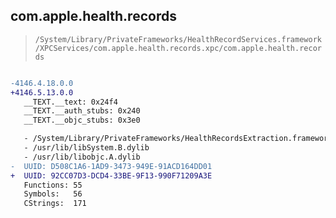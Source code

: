 ## com.apple.health.records

> `/System/Library/PrivateFrameworks/HealthRecordServices.framework/XPCServices/com.apple.health.records.xpc/com.apple.health.records`

```diff

-4146.4.18.0.0
+4146.5.13.0.0
   __TEXT.__text: 0x24f4
   __TEXT.__auth_stubs: 0x240
   __TEXT.__objc_stubs: 0x3e0

   - /System/Library/PrivateFrameworks/HealthRecordsExtraction.framework/HealthRecordsExtraction
   - /usr/lib/libSystem.B.dylib
   - /usr/lib/libobjc.A.dylib
-  UUID: D508C1A6-1AD9-3473-949E-91ACD164DD01
+  UUID: 92CC07D3-DCD4-33BE-9F13-990F71209A3E
   Functions: 55
   Symbols:   56
   CStrings:  171

```

